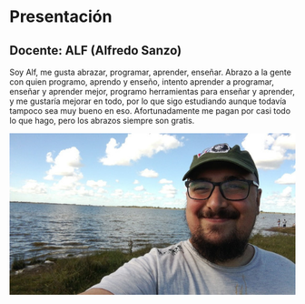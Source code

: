 # Presentación

## Docente: ALF (Alfredo Sanzo)

Soy Alf, me gusta abrazar, programar, aprender, enseñar. Abrazo a la gente con quien programo, aprendo y enseño, intento aprender a programar, enseñar y aprender mejor, programo herramientas para enseñar y aprender, y me gustaría mejorar en todo, por lo que sigo estudiando aunque todavía tampoco sea muy bueno en eso. Afortunadamente me pagan por casi todo lo que hago, pero los abrazos siempre son gratis.

![Alf.jpeg](Alf.jpeg)
